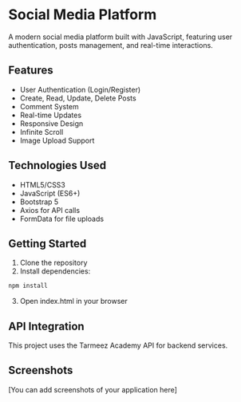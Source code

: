 # Social Media Platform

A modern social media platform built with JavaScript, featuring user authentication, posts management, and real-time interactions.

## Features

- User Authentication (Login/Register)
- Create, Read, Update, Delete Posts
- Comment System
- Real-time Updates
- Responsive Design
- Infinite Scroll
- Image Upload Support

## Technologies Used

- HTML5/CSS3
- JavaScript (ES6+)
- Bootstrap 5
- Axios for API calls
- FormData for file uploads

## Getting Started

1. Clone the repository
2. Install dependencies:
```bash
npm install
```
3. Open index.html in your browser

## API Integration

This project uses the Tarmeez Academy API for backend services.

## Screenshots

[You can add screenshots of your application here]
